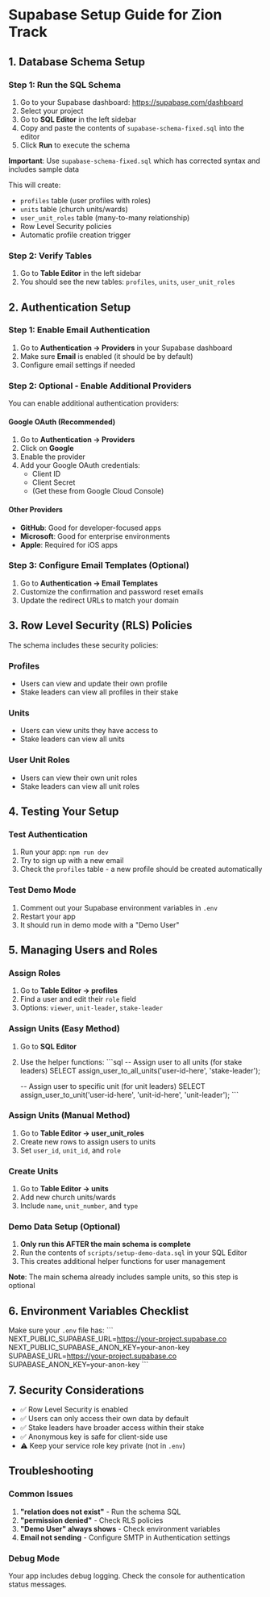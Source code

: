 # Supabase Setup Guide for Zion Track

## 1. Database Schema Setup

### Step 1: Run the SQL Schema
1. Go to your Supabase dashboard: https://supabase.com/dashboard
2. Select your project
3. Go to **SQL Editor** in the left sidebar
4. Copy and paste the contents of `supabase-schema-fixed.sql` into the editor
5. Click **Run** to execute the schema

**Important**: Use `supabase-schema-fixed.sql` which has corrected syntax and includes sample data

This will create:
- `profiles` table (user profiles with roles)
- `units` table (church units/wards)
- `user_unit_roles` table (many-to-many relationship)
- Row Level Security policies
- Automatic profile creation trigger

### Step 2: Verify Tables
1. Go to **Table Editor** in the left sidebar
2. You should see the new tables: `profiles`, `units`, `user_unit_roles`

## 2. Authentication Setup

### Step 1: Enable Email Authentication
1. Go to **Authentication → Providers** in your Supabase dashboard
2. Make sure **Email** is enabled (it should be by default)
3. Configure email settings if needed

### Step 2: Optional - Enable Additional Providers
You can enable additional authentication providers:

#### Google OAuth (Recommended)
1. Go to **Authentication → Providers**
2. Click on **Google**
3. Enable the provider
4. Add your Google OAuth credentials:
   - Client ID
   - Client Secret
   - (Get these from Google Cloud Console)

#### Other Providers
- **GitHub**: Good for developer-focused apps
- **Microsoft**: Good for enterprise environments
- **Apple**: Required for iOS apps

### Step 3: Configure Email Templates (Optional)
1. Go to **Authentication → Email Templates**
2. Customize the confirmation and password reset emails
3. Update the redirect URLs to match your domain

## 3. Row Level Security (RLS) Policies

The schema includes these security policies:

### Profiles
- Users can view and update their own profile
- Stake leaders can view all profiles in their stake

### Units
- Users can view units they have access to
- Stake leaders can view all units

### User Unit Roles
- Users can view their own unit roles
- Stake leaders can view all unit roles

## 4. Testing Your Setup

### Test Authentication
1. Run your app: `npm run dev`
2. Try to sign up with a new email
3. Check the `profiles` table - a new profile should be created automatically

### Test Demo Mode
1. Comment out your Supabase environment variables in `.env`
2. Restart your app
3. It should run in demo mode with a "Demo User"

## 5. Managing Users and Roles

### Assign Roles
1. Go to **Table Editor → profiles**
2. Find a user and edit their `role` field
3. Options: `viewer`, `unit-leader`, `stake-leader`

### Assign Units (Easy Method)
1. Go to **SQL Editor**
2. Use the helper functions:
   \`\`\`sql
   -- Assign user to all units (for stake leaders)
   SELECT assign_user_to_all_units('user-id-here', 'stake-leader');
   
   -- Assign user to specific unit (for unit leaders)
   SELECT assign_user_to_unit('user-id-here', 'unit-id-here', 'unit-leader');
   \`\`\`

### Assign Units (Manual Method)
1. Go to **Table Editor → user_unit_roles**
2. Create new rows to assign users to units
3. Set `user_id`, `unit_id`, and `role`

### Create Units
1. Go to **Table Editor → units**
2. Add new church units/wards
3. Include `name`, `unit_number`, and `type`

### Demo Data Setup (Optional)
1. **Only run this AFTER the main schema is complete**
2. Run the contents of `scripts/setup-demo-data.sql` in your SQL Editor
3. This creates additional helper functions for user management

**Note**: The main schema already includes sample units, so this step is optional

## 6. Environment Variables Checklist

Make sure your `.env` file has:
\`\`\`
NEXT_PUBLIC_SUPABASE_URL=https://your-project.supabase.co
NEXT_PUBLIC_SUPABASE_ANON_KEY=your-anon-key
SUPABASE_URL=https://your-project.supabase.co
SUPABASE_ANON_KEY=your-anon-key
\`\`\`

## 7. Security Considerations

- ✅ Row Level Security is enabled
- ✅ Users can only access their own data by default
- ✅ Stake leaders have broader access within their stake
- ✅ Anonymous key is safe for client-side use
- ⚠️ Keep your service role key private (not in `.env`)

## Troubleshooting

### Common Issues
1. **"relation does not exist"** - Run the schema SQL
2. **"permission denied"** - Check RLS policies
3. **"Demo User" always shows** - Check environment variables
4. **Email not sending** - Configure SMTP in Authentication settings

### Debug Mode
Your app includes debug logging. Check the console for authentication status messages.

